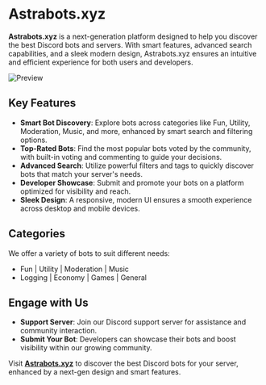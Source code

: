 # Astrabots.xyz

**Astrabots.xyz** is a next-generation platform designed to help you discover the best Discord bots and servers. With smart features, advanced search capabilities, and a sleek modern design, Astrabots.xyz ensures an intuitive and efficient experience for both users and developers.

![Preview](https://cdn.discordapp.com/attachments/855743071765004298/1288901136283336725/NVIDIA_Overlay_q4Dn73vbBp.gif?ex=66f6de39&is=66f58cb9&hm=710253e5a7bcb697dcb0786bd6faeef0e3bf40084750ced73d7725cb7fd51d13)

## Key Features

- **Smart Bot Discovery**: Explore bots across categories like Fun, Utility, Moderation, Music, and more, enhanced by smart search and filtering options.
- **Top-Rated Bots**: Find the most popular bots voted by the community, with built-in voting and commenting to guide your decisions.
- **Advanced Search**: Utilize powerful filters and tags to quickly discover bots that match your server's needs.
- **Developer Showcase**: Submit and promote your bots on a platform optimized for visibility and reach.
- **Sleek Design**: A responsive, modern UI ensures a smooth experience across desktop and mobile devices.

## Categories

We offer a variety of bots to suit different needs:
- Fun | Utility | Moderation | Music
- Logging | Economy | Games | General

## Engage with Us

- **Support Server**: Join our Discord support server for assistance and community interaction.
- **Submit Your Bot**: Developers can showcase their bots and boost visibility within our growing community.

Visit **[Astrabots.xyz](https://astrabots.xyz)** to discover the best Discord bots for your server, enhanced by a next-gen design and smart features.
